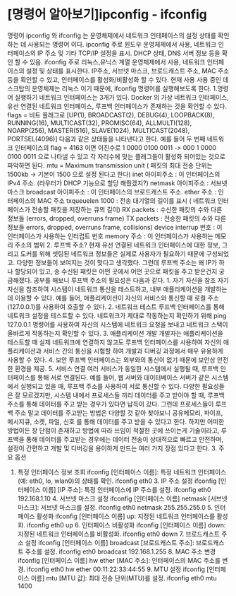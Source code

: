 # [명령어 알아보기]ipconfig - ifconfig

명령어 ipconfig 와 ifconfig 는 운영체제에서 네트워크 인테페이스의 설정 상태를 확인하는 데 사용되는 명령어 이다.
ipconfig
주로 윈도우 운영체제에서 사용, 네트워크 인터페이스의 IP 주소 및 기타 TCP/IP 설정을 표시.
DHCP 상태, DNS 서버 정보 등을 확인 할 수 있음.
ifconfig
주로 리눅스,유닉스 계열 운영체제에서 사용, 네트워크 인터페이스의 설정 및 상태를 표시한다.
IP주소, 서브넷 마스크, 브로드캐스트 주소, MAC 주소 등을 확인할 수 있고, 인터페이스를 활성화/비활성화 할 수 있다.
현재 사용 사용 중인 데스크탑의 운영체제는 리눅스 이기 때문에, ifconfig 명령어를 실행해보도록 한다.
1.명령어 실행하기
네트워크 인터페이스는 3개가 있다. Docker 의 가상 네트워크 인터페이스, 유선 연결된 네트워크 인터페이스, 루프백 인터페이스가 존재하는 것을 확인할 수 있다.
flags = 비트 플래그로
[UP(1), BROADCAST(2), DEBUG(4), LOOPBACK(8), RUNNING(16), MULTICAST(32), PROMISC(64), ALLMULTI(128), NOARP(256), MASTER(516), SLAVE(1024), MULTICAST(2048), PORTSEL(4096)]
다음과 같은 상태들을 나타낸다고 한다.
예를 들어 두 번째 네트워크 인터페이스의 flag = 4163 이면 이진수로 1 0000 0100 0011 ->
000
1 0000 0100 0011 으로 나타낼 수 있고 각 자리수에 맞는 플래그들이 활성화 되어있는 것으로 파악하면 된다.
mtu = Maximum transmission unit ( 패킷의 최대 전송 단위는 1500kb -> 기본이 1500 으로 설정 된다고 한다)
inet 아이피주소 : 이 인터페이스의 IPv4 주소. (라우터가 DHCP 기능으로 할당 해줬겠지?)
netmask 아이피주소 : 서브넷 마스크
broadcast 아이피주소 : 이 인터페이스의 브로드캐스트 주소.
ether 주소 : 인터페이스의 MAC 주소
txqueuelen 1000 : 전송 대기열의 길이를 표시 ( 네트워크 인터페이스가 전송할 패킷을 저장하는 큐의 길이)
RX packets : 수신한 패킷의 수와 다른 정보들 (errors, dropped, overruns frame)
TX packets : 전송한 패킷의 수와 다른 정보들 errors, dropped, overruns frame, collisions)
device interrup 번호 : 이 인터페이스가 사용하는 인터럽트 번호
memory 주소 : 이 인터페이스가 사용하는 메모리 주소의 범위
2. 루프백 주소?
현재 유선 연결된 네트워크 인터페이스에 대한 정보, 그리고 도커를 위해 셋팅된 네트워크 정보들은 실제로 사용자가 필요하기 때문에 구성되었고. 다양한 정보들이 보여지는 것이 맞다고 생각했다. 그런데 루프백 주소는 왜 IP가 하나 할당되어 있고, 송 수신된 패킷은 어떤 곳에서 어떤 곳으로 패킷을 주고 받은건지 궁금해졌다.
공부를 해보니 루프백 주소의 필요성은 다음과 같다.
1. 자기 자신을 참조
자기 자신을 참조하여 시스템이 네트워크 통신을 테스트하고, 내부 애플리케이션을 개발하는 데 이용할 수 있다. 예를 들어, 애플리케이션이 자신의 서비스와 통신할 때 로컬 주소(127.0.0.1)를 사용하여 호출할 수 있다.
2. 네트워크 테스트
루프백 인터페이스를 통해 네트워크 설정을 테스트할 수 있다. 네트워크가 제대로 작동하는지 확인하기 위해 ping 127.0.0.1 명령어를 사용하여 자신의 시스템에 네트워크 요청을 보내고 네트워크 스택이 올바르게 작동하는지 확인할 수 있다.
3. 애플리케이션 개발
개발자는 애플리케이션을 테스트할 때 실제 네트워크에 연결하지 않고도 루프백 인터페이스를 사용하여 자신의 애플리케이션과 서비스 간의 통신을 시험할 하여 개발과 디버깅 과정에서 매우 유용하게 사용할 수 있다.
4. 보안
루프백 인터페이스는 외부와의 통신이 없기 때문에 보안상 안전한 환경을 제공.
5. 서비스 연결
여러 서비스가 동일한 시스템에서 실행될 때, 루프백 인터페이스를 통해 서로 연결된다. 예를 들어, 웹 서버와 데이터베이스 서버가 같은 시스템에서 실행되고 있을 때, 루프백 주소를 사용하여 서로 통신할 수 있다.
다양한 필요성들은 잘 모르겠지만, 시스템 내에서 프로세스들 끼리 데이터를 주고 받아야 할 때, 루프백 주소를 통해 데이터를 주고 받는 경우가 있다면 납득이 갔다. 그런데 프로세스들이 루프백 주소 말고 데이터를 주고받는 방법은 다양할 것 같아 찾아보니
공유메모리, 파이프, 메시지큐, 소켓, 파일, 신호 를 통해 데이터를 주고 받을 수 있다고 한다.
하지만 어떠한 방법이든 장 단점이 존재하고 방법에 따라 쓰임이 적절한 곳에 쓰이는게 기술이라고, 루프백을 통해 데이터를 주고받는 경우에는 데이터 전송이 상대적으로 빠르고 안전하며, 설정이 간편하고 개발 및 디버깅을 용이하게 만드는 여러 가지 장점 있다고 한다.
3. 주요 옵션
1. 특정 인터페이스 정보 조회
ifconfig [인터페이스 이름]:
특정 네트워크 인터페이스(예: eth0, lo, wlan0)의 상태를 확인.
ifconfig eth0
3. IP 주소 설정
ifconfig [인터페이스 이름] [IP 주소]: 특정 인터페이스에 IP 주소를 설정.
ifconfig eth0 192.168.1.10
4. 서브넷 마스크 설정
ifconfig [인터페이스 이름] netmask [서브넷 마스크]: 서브넷 마스크를 설정.
ifconfig eth0 netmask 255.255.255.0
5. 인터페이스 활성화
ifconfig [인터페이스 이름] up: 지정된 네트워크 인터페이스를 활성화.
ifconfig eth0 up
6. 인터페이스 비활성화
ifconfig [인터페이스 이름] down: 지정된 네트워크 인터페이스를 비활성화.
ifconfig eth0 down
7. 브로드캐스트 주소 설정
ifconfig [인터페이스 이름] broadcast [브로드캐스트 주소]: 브로드캐스트 주소를 설정.
ifconfig eth0 broadcast 192.168.1.255
8. MAC 주소 변경
ifconfig [인터페이스 이름] hw ether [MAC 주소]: 인터페이스의 MAC 주소를 변경.
ifconfig eth0 hw ether 00:11:22:33:44:55
9. MTU 설정
ifconfig [인터페이스 이름] mtu [MTU 값]: 최대 전송 단위(MTU)를 설정.
ifconfig eth0 mtu 1400